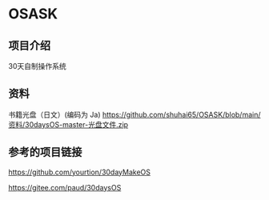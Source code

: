 # OSASK

## 项目介绍

30天自制操作系统

## 资料

书籍光盘（日文）(编码为 Ja)
 https://github.com/shuhai65/OSASK/blob/main/资料/30daysOS-master-光盘文件.zip 

## 参考的项目链接

https://github.com/yourtion/30dayMakeOS

https://gitee.com/paud/30daysOS

